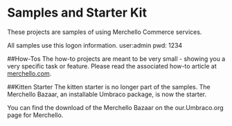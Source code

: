 Samples and Starter Kit
=======

These projects are samples of using Merchello Commerce services. 

All samples use this logon information.
user:admin
pwd: 1234


##How-Tos
The how-to projects are meant to be very small - showing you a very specific task or feature. Please read the associated how-to article at [merchello.com](http://merchello.com/documentation/getting-started/how-to/).

##Kitten Starter
The kitten starter is no longer part of the samples. The Merchello Bazaar, an installable Umbraco package, is now the starter. 

You can find the download of the Merchello Bazaar on the our.Umbraco.org page for Merchello. 